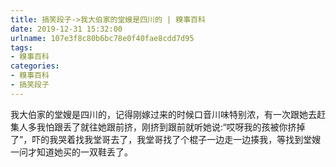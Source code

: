 ```yaml
---
title: 搞笑段子->我大伯家的堂嫂是四川的 | 糗事百科
date: 2019-12-31 15:32:00
urlname: 107e3f8c80b6bc78e0f40fae8cdd7d95
tags: 
- 糗事百科
categories:
- 糗事百科
- 搞笑段子
---
```

我大伯家的堂嫂是四川的，记得刚嫁过来的时候口音川味特别浓，有一次跟她去赶集人多我怕跟丢了就往她跟前挤，刚挤到跟前就听她说:“哎呀我的孩被你挤掉了”，吓的我哭着找我堂哥去了，我堂哥找了个棍子一边走一边揍我，等找到堂嫂一问才知道她买的一双鞋丢了。


